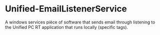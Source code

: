 # Unified-EmailListenerService
A windows services pièce of software that sends email through listening to the Unified PC RT application that runs locally (specific tags).
